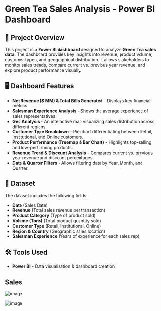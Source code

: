 # Green Tea Sales Analysis - Power BI Dashboard

## 📌 Project Overview
This project is a **Power BI dashboard** designed to analyze **Green Tea sales data**. The dashboard provides key insights into revenue, product volume, customer types, and geographical distribution. It allows stakeholders to monitor sales trends, compare current vs. previous year revenue, and explore product performance visually.

## 🖥️ Dashboard Features
- **Net Revenue ($ MM) & Total Bills Generated** - Displays key financial metrics.
- **Salesman Experience Analysis** - Shows the average experience of sales representatives.
- **Geo Analysis** - An interactive map visualizing sales distribution across different regions.
- **Customer Type Breakdown** - Pie chart differentiating between Retail, Institutional, and Online customers.
- **Product Performance (Treemap & Bar Chart)** - Highlights top-selling and low-performing products.
- **Revenue Trend & Discount Analysis** - Compares current vs. previous year revenue and discount percentages.
- **Date & Quarter Filters** - Allows filtering data by Year, Month, and Quarter.

## 📂 Dataset
The dataset includes the following fields:
- **Date** (Sales Date)
- **Revenue** (Total sales revenue per transaction)
- **Product Category** (Type of product sold)
- **Volume (Tons)** (Total product quantity sold)
- **Customer Type** (Retail, Institutional, Online)
- **Region & Country** (Geographic sales location)
- **Salesman Experience** (Years of experience for each sales rep)

## 🛠️ Tools Used
- **Power BI** - Data visualization & dashboard creation
## Sales
![image](https://github.com/user-attachments/assets/ea4aeb6b-a7a1-4811-91f4-76020e423992)

![image](https://github.com/user-attachments/assets/736b3d92-d1b5-4133-8152-180eef2567db)


